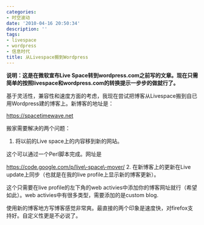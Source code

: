 ```yaml
---
categories:
- 时空波动
date: '2010-04-16 20:50:34'
description: ''
tags:
- livespace
- wordpress
- 信息时代
title: 从Livespace搬到Wordpress
---
```

**说明：这是在微软宣布Live Space转到wordpress.com之前写的文章。现在只需简单的按照livespace和wordpress.com的转换提示一步步的做就行了。**



基于灵活性，兼容性和速度方面的考虑，我现在尝试把博客从Livespace搬到自已用Wordpress建的博客上。新博客的地址是：



https://spacetimewave.net



搬家需要解决的两个问题：

1. 将以前的Live space上的内容移到新的网站。

这个可以通过一个Perl脚本完成。网址是

https://code.google.com/p/live\-space\-mover/
2. 在新博客上的更新在Live update上同步（也就是在我的live profile上显示新的博客更新）。

这个只需要在live profile的左下角的web activies中添加你的博客网址就行（希望如此）。web activies中有很多类型，需要添加的是custom blog.



使用新的博客地方写博客感觉非常爽。最直接的两个印象是速度快，对firefox支持好。自定义性更是不必说了。